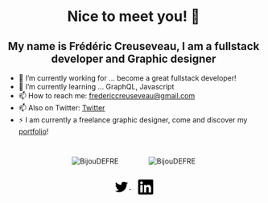 <h1 align="center">Nice to meet you! 👋</h1>

<h2 align="center">My name is Frédéric Creuseveau, I am a fullstack developer and Graphic designer</h3>

- 🔭 I’m currently working for ... become a great fullstack developer!
- 🌱 I’m currently learning ... GraphQL, Javascript
- 📫 How to reach me: fredericcreuseveau@gmail.com
- 📫 Also on Twitter: [Twitter](https://twitter.com/bijoudefre)
- ⚡ I am currently a freelance graphic designer, come and discover my [portfolio](https://frederic-creuseveau-portfolio.netlify.app/)!

<div align="center">
<img style="margin: 2em; height: 10em" src="https://github-readme-stats.vercel.app/api?username=BijouDEFRE&show_icons=true&count_private=false" alt="BijouDEFRE"/>
<img style="margin: 2em; height: 10em" src="https://github-readme-stats.vercel.app/api/top-langs/?username=BijouDEFRE&layout=compact" alt="BijouDEFRE" />
</div>

<!-- ![Frédéric Creuseveau's GitHub stats](https://github-readme-stats.vercel.app/api?username=BijouDEFRE&show_icons=true)
[![Top Langs](https://github-readme-stats.vercel.app/api/top-langs/?username=BijouDEFRE&layout=compact)](https://github.com/anuraghazra/github-readme-stats) -->

<div align="center">
<a style="margin: 0.5em" href="https://twitter.com/bijoudefre" target="blank">
<img align="center" src="twitter.svg" alt="bijoudefre" height="30" width="30" />
</a>
<a style="margin: 0.5em" href="https://www.linkedin.com/in/frédéric-creuseveau/" target="blank">
<img align="center" src="linkedin.svg" alt="https://www.linkedin.com/in/frédéric-creuseveau/" height="30" width="30" />
</a>
</div>